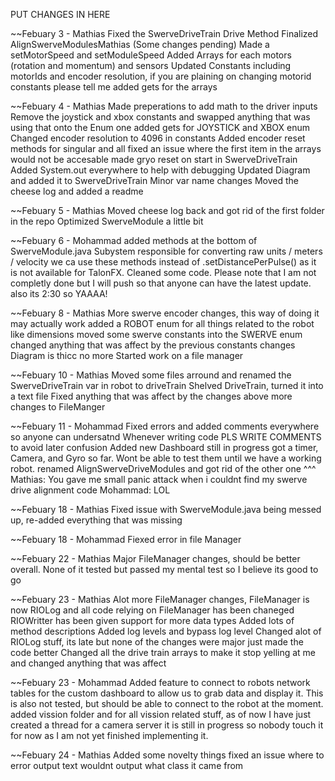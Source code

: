 PUT CHANGES IN HERE

~~Febuary 3 - Mathias
    Fixed the SwerveDriveTrain Drive Method
    Finalized AlignSwerveModulesMathias (Some changes pending)
    Made a setMotorSpeed and setModuleSpeed
    Added Arrays for each motors (rotation and momentum) and sensors
    Updated Constants including motorIds and encoder resolution, if you are plaining on changing motorid constants please tell me
    added gets for the arrays

~~Febuary 4 - Mathias
    Made preperations to add math to the driver inputs
    Remove the joystick and xbox constants and swapped anything that was using that onto the Enum one
    added gets for JOYSTICK and XBOX enum
    Changed encoder resolution to 4096 in constants
    Added encoder reset methods for singular and all
    fixed an issue where the first item in the arrays would not be accesable
    made gryo reset on start in SwerveDriveTrain
    Added System.out everywhere to help with debugging
    Updated Diagram and added it to SwerveDriveTrain
    Minor var name changes
    Moved the cheese log and added a readme

~~Febuary 5 - Mathias
    Moved cheese log back and got rid of the first folder in the repo
    Optimized SwerveModule a little bit
    
~~Febuary 6 - Mohammad
    added methods at the bottom of SwerveModule.java Subystem responsible for converting raw units / meters / velocity we ca use these methods instead of .setDistancePerPulse() as it is not available for TalonFX. Cleaned some code. Please note that I am not completly done but I will push so that anyone can have the latest update. also its 2:30 so YAAAA!

~~Febuary 8 - Mathias
    More swerve encoder changes, this way of doing it may actually work
    added a ROBOT enum for all things related to the robot like dimensions
    moved some swerve constants into the SWERVE enum
    changed anything that was affect by the previous constants changes
    Diagram is thicc no more
    Started work on a file manager

~~Febuary 10 - Mathias
    Moved some files arround and renamed the SwerveDriveTrain var in robot to driveTrain
    Shelved DriveTrain, turned it into a text file
    Fixed anything that was affect by the changes above
    more changes to FileManger

~~Febuary 11 - Mohammad
    Fixed errors and added comments everywhere so anyone can undersatnd
    Whenever writing code PLS WRITE COMMENTS to avoid later confusion
    Added new Dashboard still in progress got a timer, Camera, and Gyro
    so far. Wont be able to test them until we have a working robot.
    renamed AlignSwerveDriveModules and got rid of the other one
                                    ^^^ 
    Mathias: You gave me small panic attack when i couldnt find my swerve drive alignment code
    Mohammad: LOL

~~Febuary 18 - Mathias
    Fixed issue with SwerveModule.java being messed up, re-added everything that was missing
    
~~Febuary 18 - Mohammad
    Fiexed error in file Manager 

~~Febuary 22 - Mathias
    Major FileManager changes, should be better overall. None of it tested but passed my mental test so I believe its good to go

~~Febuary 23 - Mathias
    Alot more FileManager changes, FileManager is now RIOLog and all code relying on FileManager has been chaneged
    RIOWritter has been given support for more data types
    Added lots of method descriptions
    Added log levels and bypass log level
    Changed alot of RIOLog stuff, its late but none of the changes were major just made the code better
    Changed all the drive train arrays to make it stop yelling at me and changed anything that was affect

~~Febuary 23 - Mohammad
    Added feature to connect to robots network tables for the custom dashboard to allow us to grab data and display it. This is also
    not tested, but should be able to connect to the robot at the moment.
    added vission folder and for all vission related stuff, as of now I have just created a thread for a camera server it is still in progress so nobody touch it for now as I am  not yet finished implementing it.

~~Febuary 24 - Mathias
    Added some novelty things 
    fixed an issue where to error output text wouldnt output what class it came from
